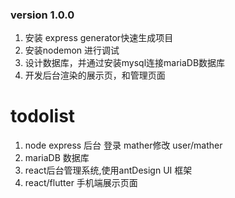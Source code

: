 <!--
 * @Description: mather server
 * @Author: hxl
 * @Date: 2019-07-12 11:52:13
 * @LastEditTime: 2019-08-09 20:55:02
 * @LastEditors: Please set LastEditors
 -->
### version 1.0.0
1. 安装 express generator快速生成项目
2. 安装nodemon 进行调试
3. 设计数据库，并通过安装mysql连接mariaDB数据库
4. 开发后台渲染的展示页，和管理页面

# todolist
1. node express 后台 登录 mather修改 user/mather  
2. mariaDB 数据库
3. react后台管理系统,使用antDesign UI 框架
4. react/flutter 手机端展示页面